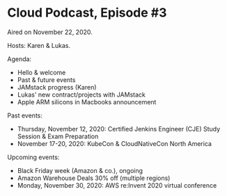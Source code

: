 # Cloud Podcast, Episode #3

Aired on November 22, 2020.

Hosts: Karen & Lukas.

Agenda:
- Hello & welcome
- Past & future events
- JAMstack progress (Karen)
- Lukas' new contract/projects with JAMstack
- Apple ARM silicons in Macbooks announcement

Past events:
- Thursday, November 12, 2020: Certified Jenkins Engineer (CJE) Study Session & Exam Preparation
- November 17-20, 2020: KubeCon & CloudNativeCon North America

Upcoming events:
- Black Friday week (Amazon & co.), ongoing
- Amazon Warehouse Deals 30% off (multiple regions)
- Monday, November 30, 2020: AWS re:Invent 2020 virtual conference
